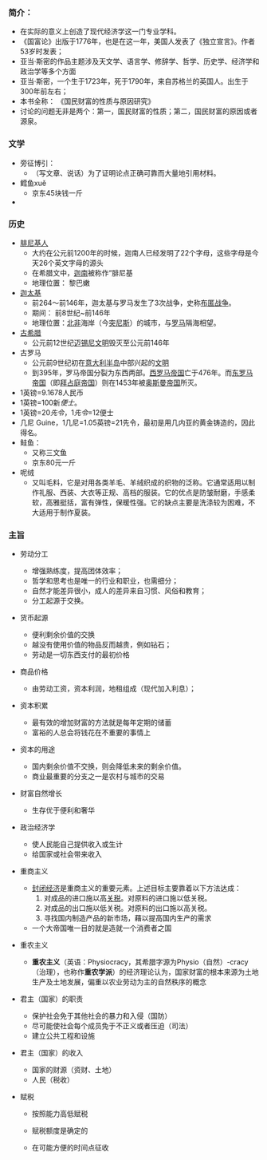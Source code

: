 ### 简介：

* 在实际的意义上创造了现代经济学这一门专业学科。
* 《国富论》出版于1776年，也是在这一年，美国人发表了《独立宣言》。作者53岁时发表；
* 亚当·斯密的作品主题涉及天文学、语言学、修辞学、哲学、历史学、经济学和政治学等多个方面
* 亚当·斯密，一个生于1723年，死于1790年，来自苏格兰的英国人。出生于300年前左右；
* 本书全称： 《国民财富的性质与原因研究》
* 讨论的问题无非是两个：第一，国民财富的性质；第二，国民财富的原因或者源泉。

### 文学

* 旁征博引：
  * （写文章、说话）为了证明论点正确可靠而大量地引用材料。
* 鳕鱼xuě
  * 京东45块钱一斤
* 

### 历史

* [腓尼基人](https://baike.baidu.com/item/%E8%85%93%E5%B0%BC%E5%9F%BA%E4%BA%BA/4744321?fr=aladdin)
  * 大约在公元前1200年的时候，迦南人已经发明了22个字母，这些字母是今天26个英文字母的源头
  * 在希腊文中，[迦南](https://baike.baidu.com/item/迦南/16241)被称作“腓尼基
  * 地理位置： 黎巴嫩
* [迦太基]([https://zh.wikipedia.org/wiki/%E8%BF%A6%E5%A4%AA%E5%9F%BA](https://zh.wikipedia.org/wiki/迦太基))
  * 前264～前146年，迦太基与罗马发生了3次战争，史称[布匿战争](https://zh.wikipedia.org/wiki/布匿战争)。
  * 期间： 前8世纪~前146年
  * 地理位置：[北非](https://zh.wikipedia.org/wiki/北非)海岸（今[突尼斯](https://zh.wikipedia.org/wiki/突尼西亞)）的城市，与[罗马](https://zh.wikipedia.org/wiki/羅馬共和國)隔海相望。
* [古希腊]([https://zh.wikipedia.org/wiki/%E5%8F%A4%E5%B8%8C%E8%85%8A](https://zh.wikipedia.org/wiki/古希腊))
  * 公元前12世纪[迈锡尼文明](https://zh.wikipedia.org/wiki/迈锡尼文明)毁灭至公元前146年
* 古罗马
  * 公元前9世纪初在[意大利半岛](https://zh.wikipedia.org/wiki/意大利半島)中部兴起的[文明](https://zh.wikipedia.org/wiki/文明)
  * 到395年，罗马帝国分裂为东西两部。[西罗马帝国](https://zh.wikipedia.org/wiki/西羅馬帝國)亡于476年。而[东罗马帝国](https://zh.wikipedia.org/wiki/東羅馬帝國)（即[拜占庭帝国](https://zh.wikipedia.org/wiki/拜占庭帝國)）则在1453年被[奥斯曼帝国](https://zh.wikipedia.org/wiki/鄂圖曼帝國)所灭。
* 1英镑=9.1678人民币
* 1英镑=100新*便士*。
* 1英镑=20*先令*，1*先令*=12便士
* 几尼 Guine，1几尼=1.05英镑=21先令，最初是用几内亚的黄金铸造的，因此得名。
* 鲑鱼：
  * 又称三文鱼
  * 京东80元一斤
* 呢绒
  * 又叫毛料，它是对用各类羊毛、羊绒织成的织物的泛称。它通常适用以制作礼服、西装、大衣等正规、高档的服装。它的优点是防皱耐磨，手感柔软，高雅挺括，富有弹性，保暖性强。它的缺点主要是洗涤较为困难，不大适用于制作夏装。

### 主旨

* 劳动分工
  * 增强熟练度，提高团体效率；
  * 哲学和思考也是唯一的行业和职业，也需细分；
  * 自然才能差异很小，成人的差异来自习惯、风俗和教育；
  * 分工起源于交换。
* 货币起源

  * 便利剩余价值的交换
  * 越没有使用价值的物品反而越贵，例如钻石；
  * 劳动是一切东西支付的最初价格
* 商品价格

  * 由劳动工资，资本利润，地租组成（现代加入利息）；
* 资本积累
  * 最有效的增加财富的方法就是每年定期的储蓄
  * 富裕的人总会将钱花在不重要的事情上
* 资本的用途
  * 国内剩余价值不交换，则会降低未来的剩余价值。
  * 商业最重要的分支之一是农村与城市的交易
* 财富自然增长
  * 生存优于便利和奢华
* 政治经济学
  * 使人民能自己提供收入或生计
  * 给国家或社会带来收入

* 重商主义
  * [封闭经济](https://zh.wikipedia.org/wiki/封閉經濟)是重商主义的重要元素。上述目标主要靠着以下方法达成：
    1. 对成品的进口施以高[关税](https://zh.wikipedia.org/wiki/關稅)。对原料的进口施以低关税。
    2. 对成品的出口施以低关税。对原料的出口施以高关税。
    3. 寻找国内制造产品的新市场，藉以提高国内生产的需求
  * 一个大帝国唯一目的就是造就一个消费者之国
* 重农主义
  * **重农主义**（英语：Physiocracy，其希腊字源为Physio（自然）-cracy（治理），也称作**重农学派**）的经济理论认为，国家财富的根本来源为土地生产及土地发展，偏重以农业劳动为主的自然秩序的概念

* 君主（国家）的职责

  * 保护社会免于其他社会的暴力和入侵（国防）
  * 尽可能使社会每个成员免于不正义或者压迫（司法）
  * 建立公共工程和设施

* 君主（国家）的收入

  * 国家的财源（资财、土地）
  * 人民（税收）

* 赋税

  * 按照能力高低赋税

  * 赋税额度是确定的

  * 在可能方便的时间点征收

    

